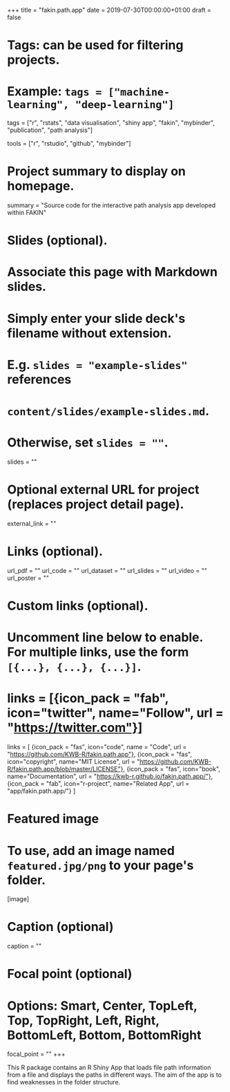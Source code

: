 +++
title = "fakin.path.app"
date = 2019-07-30T00:00:00+01:00
draft = false

# Tags: can be used for filtering projects.
# Example: `tags = ["machine-learning", "deep-learning"]`
tags = ["r", "rstats", "data visualisation", "shiny app", "fakin", "mybinder", "publication", "path analysis"]

tools = ["r", "rstudio", "github", "mybinder"]

# Project summary to display on homepage.
summary = "Source code for the interactive path analysis app developed within FAKIN"

# Slides (optional).
#   Associate this page with Markdown slides.
#   Simply enter your slide deck's filename without extension.
#   E.g. `slides = "example-slides"` references 
#   `content/slides/example-slides.md`.
#   Otherwise, set `slides = ""`.
slides = ""

# Optional external URL for project (replaces project detail page).
external_link = ""

# Links (optional).
url_pdf = ""
url_code = ""
url_dataset = ""
url_slides = ""
url_video = ""
url_poster = ""

# Custom links (optional).
#   Uncomment line below to enable. For multiple links, use the form `[{...}, {...}, {...}]`.
# links = [{icon_pack = "fab", icon="twitter", name="Follow", url = "https://twitter.com"}]
links = [
{icon_pack = "fas", icon="code", name = "Code", url = "https://github.com/KWB-R/fakin.path.app"}, 
{icon_pack = "fas", icon="copyright", name="MIT License", url = "https://github.com/KWB-R/fakin.path.app/blob/master/LICENSE"}, 
{icon_pack = "fas", icon="book", name="Documentation", url = "https://kwb-r.github.io/fakin.path.app/"},
{icon_pack = "fab", icon="r-project", name="Related App", url = "app/fakin.path.app/"}
]
# Featured image
# To use, add an image named `featured.jpg/png` to your page's folder. 
[image]
  # Caption (optional)
  caption = ""

  # Focal point (optional)
  # Options: Smart, Center, TopLeft, Top, TopRight, Left, Right, BottomLeft, Bottom, BottomRight
  focal_point = ""
+++

This R package contains an R Shiny App that loads file path information from a 
file and displays the paths in different ways. The aim of the app is to find 
weaknesses in the folder structure.
